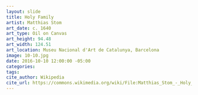 ```yaml
---
layout: slide
title: Holy Family
artist: Matthias Stom
art_date: c. 1640
art_type: Oil on Canvas
art_height: 94.48
art_width: 124.51
art_location: Museu Nacional d'Art de Catalunya, Barcelona
image: 10-10.jpg
date: 2016-10-10 12:00:00 -05:00
categories:
tags:
cite_author: Wikipedia
cite_url: https://commons.wikimedia.org/wiki/File:Matthias_Stom_-_Holy_Family_-_Google_Art_Project.jpg
---
```

